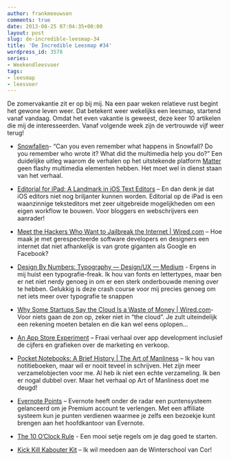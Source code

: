 ```yaml
---
author: frankmeeuwsen
comments: true
date: 2013-08-25 07:04:35+00:00
layout: post
slug: de-incredible-leesmap-34
title: 'De Incredible Leesmap #34'
wordpress_id: 3578
series:
- Weekendleesvoer
tags:
- leesmap
- leesvoer
---
```


De zomervakantie zit er op bij mij. Na een paar weken relatieve rust begint het gewone leven weer. Dat betekent weer wekelijks een leesmap, startend vanaf vandaag. Omdat het even vakantie is geweest, deze keer 10 artikelen die mij de interesseerden. Vanaf volgende week zijn de vertrouwde vijf weer terug!



	
  * [Snowfallen](https://medium.com/inside-matter/66b9060333ad)- “Can you even remember what happens in Snowfall? Do you remember who wrote it? What did the multimedia help you do?” Een duidelijke uitleg waarom de verhalen op het uitstekende platform [Matter](http://www.readmatter.com/) geen flashy multimedia elementen hebben. Het moet wel in dienst staan van het verhaal.

	
  * [Editorial for iPad: A Landmark in iOS Text Editors](http://www.macdrifter.com/2013/08/editorial-for-ipad-a-landmark-in-ios-text-editors.html) – En dan denk je dat iOS editors niet nog briljanter kunnen worden. Editorial op de iPad is een waanzinnige teksteditors met zeer uitgebreide mogelijkheden om een eigen workflow te bouwen. Voor bloggers en webschrijvers een aanrader!

	
  * [Meet the Hackers Who Want to Jailbreak the Internet | Wired.com](http://www.wired.com/wiredenterprise/2013/08/indie-web/) – Hoe maak je met gerespecteerde software developers en designers een internet dat niet afhankelijk is van grote giganten als Google en Facebook?

	
  * [Design By Numbers: Typography — Design/UX — Medium](https://medium.com/design-ux/2e5fd2f262e4) - Ergens in mij huist een typografie-freak. Ik hou van fonts en lettertypes, maar ben er net niet nerdy genoeg in om er een sterk onderbouwde mening over te hebben. Gelukkig is deze crash course voor mij precies genoeg om net iets meer over typografie te snappen

	
  * [Why Some Startups Say the Cloud Is a Waste of Money | Wired.com](http://www.wired.com/wiredenterprise/2013/08/memsql-and-amazon/)- Voor niets gaan de zon op, zeker niet in “the cloud”. Je zult uiteindelijk een rekening moeten betalen en die kan wel eens oplopen…

	
  * [An App Store Experiment](http://stuartkhall.com/posts/an-app-store-experiment) – Fraai verhaal over app development inclusief de cijfers en grafieken over de marketing en verkoop.

	
  * [Pocket Notebooks: A Brief History | The Art of Manliness](http://www.artofmanliness.com/2010/08/23/the-manly-tradition-of-the-pocket-notebook/) – Ik hou van notitieboeken, maar wil er nooit teveel in schrijven. Het zijn meer verzamelobjecten voor me. Al heb ik niet een echte verzameling. Ik ben er nogal dubbel over. Maar het verhaal op Art of Manliness doet me deugd!

	
  * [Evernote Points](http://evernote.com/points/) – Evernote heeft onder de radar een puntensysteem gelanceerd om je Premium account te verlengen. Met een affiliate systeem kun je punten verdienen waarmee je zelfs een bezoekje kunt brengen aan het hoofdkantoor van Evernote.

	
  * [The 10 O’Clock Rule](http://www.lifeclever.com/the-10-oclock-rule/) - Een mooi setje regels om je dag goed te starten.

	
  * [Kick Kill Kabouter Kit](http://zenoemenhetdesignthinking.wordpress.com/2013/08/17/kick-kill-kabouter-kit) – Ik wil meedoen aan de Winterschool van Cor!


